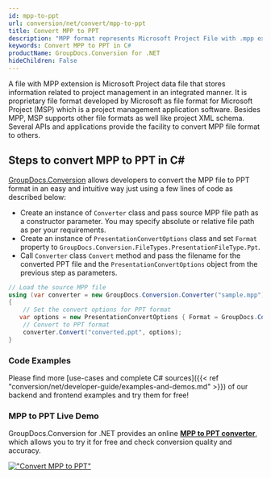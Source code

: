 ```yaml
---
id: mpp-to-ppt
url: conversion/net/convert/mpp-to-ppt
title: Convert MPP to PPT
description: "MPP format represents Microsoft Project File with .mpp extension. Learn how to convert MPP to PPT file programmatically in C# language using GroupDocs.Conversion for .NET library."
keywords: Convert MPP to PPT in C#
productName: GroupDocs.Conversion for .NET
hideChildren: False
---
```


A file with MPP extension is Microsoft Project data file that stores information related to project management in an integrated manner. It is proprietary file format developed by Microsoft as file format for Microsoft Project (MSP) which is a project management application software. Besides MPP, MSP supports other file formats as well like project XML schema. Several APIs and applications provide the facility to convert MPP file format to others.

## Steps to convert MPP to PPT in C#

[GroupDocs.Conversion](https://products.groupdocs.com/conversion/net) allows developers to convert the MPP file to PPT format in an easy and intuitive way just using a few lines of code as described below:

* Create an instance of `Converter` class and pass source MPP file path as a constructor parameter. You may specify absolute or relative file path as per your requirements. 
* Create an instance of `PresentationConvertOptions` class and set `Format` property to `GroupDocs.Conversion.FileTypes.PresentationFileType.Ppt`.
* Call `Converter` class `Convert` method and pass the filename for the converted PPT file and the `PresentationConvertOptions` object from the previous step as parameters.

```csharp
// Load the source MPP file
using (var converter = new GroupDocs.Conversion.Converter("sample.mpp"))
{
    // Set the convert options for PPT format
   var options = new PresentationConvertOptions { Format = GroupDocs.Conversion.FileTypes.PresentationFileType.Ppt };
    // Convert to PPT format
    converter.Convert("converted.ppt", options);
}
```

### Code Examples

Please find more [use-cases and complete C# sources]({{< ref "conversion/net/developer-guide/examples-and-demos.md" >}}) of our backend and frontend examples and try them for free!

### MPP to PPT Live Demo

GroupDocs.Conversion for .NET provides an online [**MPP to PPT converter**](https://products.groupdocs.app/conversion/mpp-to-ppt), which allows you to try it for free and check conversion quality and accuracy.

[!["Convert MPP to PPT"](conversion/net/images/convert-to-ppt/convert-mpp-to-ppt.png)](https://products.groupdocs.app/conversion/mpp-to-ppt)